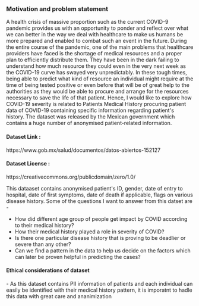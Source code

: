 <h3> Motivation and problem statement</h3>
A health crisis of massive proportion such as the current COVID-9 pandemic provides us with an opportunity to ponder and reflect over what we can better in the way we deal with healthcare to make us humans be more prepared and enabled to combat such an event in the future.
During the entire course of the pandemic, one of the main problems that healthcare providers have faced is the shortage of medical resources and a proper plan to efficiently distribute them.
They have been in the dark failing to understand how much resource they could even in the very next week as the COVID-19 curve has swayed very unpredictably. In these tough times, being able to predict what kind of resource an individual might require at the time of being tested positive or even before that will be of great help to the authorities as they would be able to procure and arrange for the resources necessary to save the life of that patient. Hence, I would like to explore how COVID-19 severity is related to Patients Medical History procuring patient data of COVID-19 containing specific information regarding patient's history. The dataset was released by the Mexican government which contains a huge number of anonymised patient-related information.

<h4>Dataset Link :</h4>https://www.gob.mx/salud/documentos/datos-abiertos-152127 
<h4>Dataset License :</h4>https://creativecommons.org/publicdomain/zero/1.0/ 

This dataaset contains anonymised patient's ID, gender, date of entry to hospital, date of first symptoms, date of death if applicable, flags on various disease history. Some of the questions I want to answer from this datset are - 
<ul>
<li>How did different age group of people get impact by COVID according to their medical history?</li>
<li>How their medical history played a role in severity of COVID?</li>
<li>Is there one particular disease history that is proving to be deadlier or severe than any other?</li>
<li>Can we find a pattern in the data to help us decide on the factors which can later be proven helpful in predicting the cases?</li>
</ul>

<h4>Ethical considerations of dataset</h4> - As this dataset contains PII information of patients and each individual can easily be identified with their medical history pattern, it is imporatnt to hadle this data with great care and ananimization 
